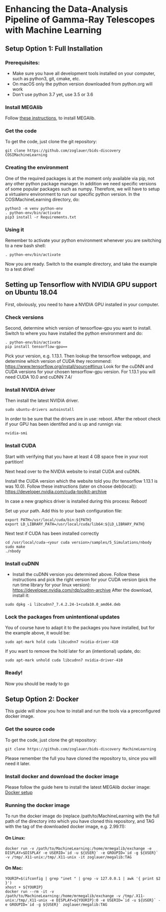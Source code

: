 # Enhancing the Data-Analysis Pipeline of Gamma-Ray Telescopes with Machine Learning

## Setup Option 1: Full Installation


### Prerequisites:

* Make sure you have all development tools installed on your computer, such as python3, git, cmake, etc.
* On macOS only the python version downloaded from python.org will work
* Don't use python 3.7 yet, use 3.5 or 3.6


### Install MEGAlib

Follow [these instructions](http://megalibtoolkit.com/setup.html), to install MEGAlib.


### Get the code

To get the code, just clone the git repository:
```
git clone https://github.com/zoglauer/bids-discovery COSIMachineLearning
```


### Creating the environment

One of the required packages is at the moment only available via pip, not any other python package manager. In addition we need specific versions of some popular packages such as numpy. Therefore, we will have to setup a virtualenv environment to run our specific python version. In the COSIMachineLearning directory, do:

```
python3 -m venv python-env
. python-env/bin/activate
pip3 install -r Requirements.txt
```


### Using it

Remember to activate your python environment whenever you are switching to a new bash shell:
```
. python-env/bin/activate
```

Now you are ready. Switch to the example directory, and take the example to a test drive!


## Setting up Tensorflow with NVIDIA GPU support on Ubuntu 18.04

First, obviously, you need to have a NVIDIA GPU installed in your computer.

### Check versions

Second, determine which version of tensorflow-gpu you want to install. Switch to where you have installed the python environment and do:
```
. python-env/bin/activate
pip install tensorflow-gpu==
```
Pick your version, e.g. 1.13.1. Then lookup the tensorflow webpage, and determine which version of CUDA they recommend:
https://www.tensorflow.org/install/source#linux
Look for the cuDNN and CUDA versions for your chosen tensorflow-gpu version. For 1.13.1 you will need CUDA 10.0 and cuDNN 7.4/


### Install NVIDIA driver

Then install the latest NVIDIA driver.
```
sudo ubuntu-drivers autoinstall
```
In order to be sure that the drivers are in use: reboot.
After the reboot check if your GPU has been identifed and is up and runnign via:
```
nvidia-smi
```

### Install CUDA

Start with verifying that you have at least 4 GB space free in your root partition!

Next head over to the NVIDIA website to install CUDA and cuDNN. 

Install the CUDA version which the website told you (for tensorflow 1.13.1 is was 10.0). Follow these instructions (later on choose deb(local)):
https://developer.nvidia.com/cuda-toolkit-archive

In case a new graphics driver is installed during this process: Reboot!

Set up your path. Add this to your bash configuration file:
```
export PATH=/usr/local/cuda/bin:${PATH} 
export LD_LIBRARY_PATH=/usr/local/cuda/lib64:${LD_LIBRARY_PATH}
```


Next test if CUDA has been installed correctly
```
cd /usr/local/cuda-<your cuda version>/samples/5_Simulations/nbody
sudo make
./nbody
```


### Install cuDNN

* Install the cuDNN version you determined above. Follow these instructions and pick the right version for your CUDA version (pick the run time library for your linux version): 
https://developer.nvidia.com/rdp/cudnn-archive
After the download, install it:
```
sudo dpkg -i libcudnn7_7.4.2.24-1+cuda10.0_amd64.deb
```

### Lock the packages from unintentional updates

You of course have to adapt it to the packages you have installed, but for the example above, it would be:
```
sudo apt-mark hold cuda libcudnn7 nvidia-driver-410
```
If you want to remove the hold later for an (intentional) update, do:
```
sudo apt-mark unhold cuda libcudnn7 nvidia-driver-410
```


### Ready!

Now you should be ready to go






## Setup Option 2: Docker

This guide will show you how to install and run the tools via a preconfigured docker image.

### Get the source code


To get the code, just clone the git repository:
```
git clone https://github.com/zoglauer/bids-discovery MachineLearning
```

Please remember the full you have cloned the repository to, since you will need it later.


### Install docker and download the docker image

Please follow the guide here to install the latest MEGAlib docker image: [Docker setup](http://megalibtoolkit.com/setup.html#Docker "Docker setup")


### Running the docker image

To run the docker image do (replace /path/to/MachineLearning with the full path of the directory into which you have cloned this repository, and TAG with the tag of the downloaded docker image, e.g. 2.99.11):


#### On Linux:

```
docker run -v /path/to/MachineLearning:/home/mrmegalib/exchange -e DISPLAY=$DISPLAY -e USERID=`id -u ${USER}` -e GROUPID=`id -g ${USER}` -v /tmp/.X11-unix:/tmp/.X11-unix -it zoglauer/megalib:TAG
```

#### On Mac:

```
YOURIP=$(ifconfig | grep "inet " | grep -v 127.0.0.1 | awk '{ print $2 }')
xhost + ${YOURIP}
docker run --rm -it -v /path/to/MachineLearning:/home/mrmegalib/exchange -v /tmp/.X11-unix:/tmp/.X11-unix -e DISPLAY=${YOURIP}:0 -e USERID=`id -u ${USER}` -e GROUPID=`id -g ${USER}` zoglauer/megalib:TAG
```
